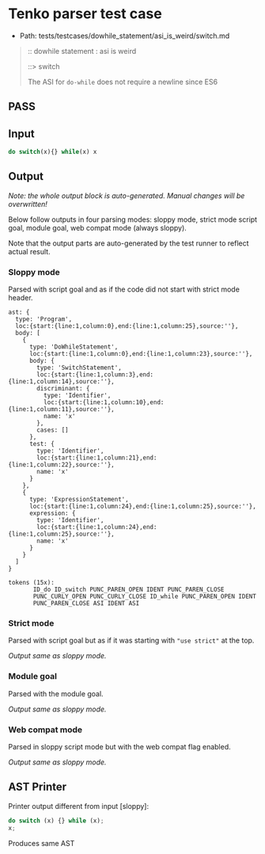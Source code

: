 # Tenko parser test case

- Path: tests/testcases/dowhile_statement/asi_is_weird/switch.md

> :: dowhile statement : asi is weird
>
> ::> switch
>
> The ASI for `do-while` does not require a newline since ES6

## PASS

## Input

`````js
do switch(x){} while(x) x
`````

## Output

_Note: the whole output block is auto-generated. Manual changes will be overwritten!_

Below follow outputs in four parsing modes: sloppy mode, strict mode script goal, module goal, web compat mode (always sloppy).

Note that the output parts are auto-generated by the test runner to reflect actual result.

### Sloppy mode

Parsed with script goal and as if the code did not start with strict mode header.

`````
ast: {
  type: 'Program',
  loc:{start:{line:1,column:0},end:{line:1,column:25},source:''},
  body: [
    {
      type: 'DoWhileStatement',
      loc:{start:{line:1,column:0},end:{line:1,column:23},source:''},
      body: {
        type: 'SwitchStatement',
        loc:{start:{line:1,column:3},end:{line:1,column:14},source:''},
        discriminant: {
          type: 'Identifier',
          loc:{start:{line:1,column:10},end:{line:1,column:11},source:''},
          name: 'x'
        },
        cases: []
      },
      test: {
        type: 'Identifier',
        loc:{start:{line:1,column:21},end:{line:1,column:22},source:''},
        name: 'x'
      }
    },
    {
      type: 'ExpressionStatement',
      loc:{start:{line:1,column:24},end:{line:1,column:25},source:''},
      expression: {
        type: 'Identifier',
        loc:{start:{line:1,column:24},end:{line:1,column:25},source:''},
        name: 'x'
      }
    }
  ]
}

tokens (15x):
       ID_do ID_switch PUNC_PAREN_OPEN IDENT PUNC_PAREN_CLOSE
       PUNC_CURLY_OPEN PUNC_CURLY_CLOSE ID_while PUNC_PAREN_OPEN IDENT
       PUNC_PAREN_CLOSE ASI IDENT ASI
`````

### Strict mode

Parsed with script goal but as if it was starting with `"use strict"` at the top.

_Output same as sloppy mode._

### Module goal

Parsed with the module goal.

_Output same as sloppy mode._

### Web compat mode

Parsed in sloppy script mode but with the web compat flag enabled.

_Output same as sloppy mode._

## AST Printer

Printer output different from input [sloppy]:

````js
do switch (x) {} while (x);
x;
````

Produces same AST
